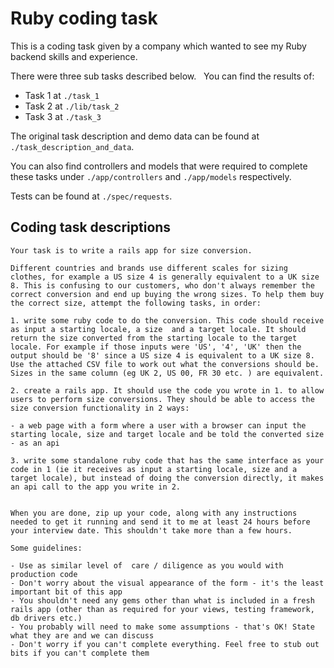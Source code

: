 # Ruby coding task

This is a coding task given by a company which wanted to see my Ruby backend skills and experience.&nbsp;

There were three sub tasks described below.
&nbsp;
You can find the results of:

- Task 1 at `./task_1`
- Task 2 at `./lib/task_2`
- Task 3 at `./task_3`

The original task description and demo data can be found at `./task_description_and_data`.&nbsp;

You can also find controllers and models that were required to complete these tasks under `./app/controllers` and `./app/models` respectively.&nbsp;

Tests can be found at `./spec/requests`.&nbsp;


## Coding task descriptions

    Your task is to write a rails app for size conversion.

    Different countries and brands use different scales for sizing clothes, for example a US size 4 is generally equivalent to a UK size 8. This is confusing to our customers, who don't always remember the correct conversion and end up buying the wrong sizes. To help them buy the correct size, attempt the following tasks, in order:

    1. write some ruby code to do the conversion. This code should receive as input a starting locale, a size  and a target locale. It should return the size converted from the starting locale to the target locale. For example if those inputs were 'US', '4', 'UK' then the output should be '8' since a US size 4 is equivalent to a UK size 8. Use the attached CSV file to work out what the conversions should be. Sizes in the same column (eg UK 2, US 00, FR 30 etc. ) are equivalent.

    2. create a rails app. It should use the code you wrote in 1. to allow users to perform size conversions. They should be able to access the size conversion functionality in 2 ways:

    - a web page with a form where a user with a browser can input the starting locale, size and target locale and be told the converted size
    - as an api

    3. write some standalone ruby code that has the same interface as your code in 1 (ie it receives as input a starting locale, size and a target locale), but instead of doing the conversion directly, it makes an api call to the app you write in 2.


    When you are done, zip up your code, along with any instructions needed to get it running and send it to me at least 24 hours before your interview date. This shouldn't take more than a few hours.

    Some guidelines:

    - Use as similar level of  care / diligence as you would with production code
    - Don't worry about the visual appearance of the form - it's the least important bit of this app
    - You shouldn't need any gems other than what is included in a fresh rails app (other than as required for your views, testing framework, db drivers etc.)
    - You probably will need to make some assumptions - that's OK! State what they are and we can discuss
    - Don't worry if you can't complete everything. Feel free to stub out bits if you can't complete them
